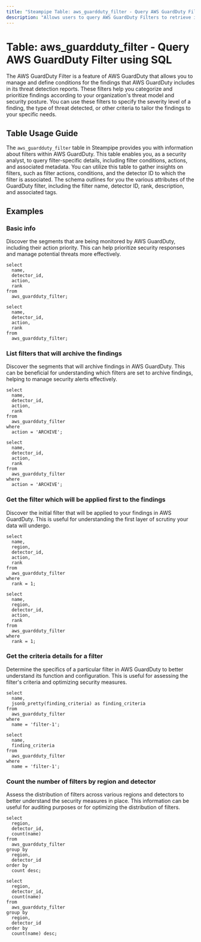 ```yaml
---
title: "Steampipe Table: aws_guardduty_filter - Query AWS GuardDuty Filter using SQL"
description: "Allows users to query AWS GuardDuty Filters to retrieve information about existing filters, their conditions, actions, and associated metadata."
---
```


# Table: aws_guardduty_filter - Query AWS GuardDuty Filter using SQL

The AWS GuardDuty Filter is a feature of AWS GuardDuty that allows you to manage and define conditions for the findings that AWS GuardDuty includes in its threat detection reports. These filters help you categorize and prioritize findings according to your organization's threat model and security posture. You can use these filters to specify the severity level of a finding, the type of threat detected, or other criteria to tailor the findings to your specific needs.

## Table Usage Guide

The `aws_guardduty_filter` table in Steampipe provides you with information about filters within AWS GuardDuty. This table enables you, as a security analyst, to query filter-specific details, including filter conditions, actions, and associated metadata. You can utilize this table to gather insights on filters, such as filter actions, conditions, and the detector ID to which the filter is associated. The schema outlines for you the various attributes of the GuardDuty filter, including the filter name, detector ID, rank, description, and associated tags.

## Examples

### Basic info
Discover the segments that are being monitored by AWS GuardDuty, including their action priority. This can help prioritize security responses and manage potential threats more effectively.

```sql+postgres
select
  name,
  detector_id,
  action,
  rank
from
  aws_guardduty_filter;
```

```sql+sqlite
select
  name,
  detector_id,
  action,
  rank
from
  aws_guardduty_filter;
```

### List filters that will archive the findings
Discover the segments that will archive findings in AWS GuardDuty. This can be beneficial for understanding which filters are set to archive findings, helping to manage security alerts effectively.

```sql+postgres
select
  name,
  detector_id,
  action,
  rank
from
  aws_guardduty_filter
where
  action = 'ARCHIVE';
```

```sql+sqlite
select
  name,
  detector_id,
  action,
  rank
from
  aws_guardduty_filter
where
  action = 'ARCHIVE';
```

### Get the filter which will be applied first to the findings
Discover the initial filter that will be applied to your findings in AWS GuardDuty. This is useful for understanding the first layer of scrutiny your data will undergo.

```sql+postgres
select
  name,
  region,
  detector_id,
  action,
  rank
from
  aws_guardduty_filter
where
  rank = 1;
```

```sql+sqlite
select
  name,
  region,
  detector_id,
  action,
  rank
from
  aws_guardduty_filter
where
  rank = 1;
```

### Get the criteria details for a filter
Determine the specifics of a particular filter in AWS GuardDuty to better understand its function and configuration. This is useful for assessing the filter's criteria and optimizing security measures.

```sql+postgres
select
  name,
  jsonb_pretty(finding_criteria) as finding_criteria
from
  aws_guardduty_filter
where
  name = 'filter-1';
```

```sql+sqlite
select
  name,
  finding_criteria
from
  aws_guardduty_filter
where
  name = 'filter-1';
```

### Count the number of filters by region and detector
Assess the distribution of filters across various regions and detectors to better understand the security measures in place. This information can be useful for auditing purposes or for optimizing the distribution of filters.

```sql+postgres
select
  region,
  detector_id,
  count(name)
from
  aws_guardduty_filter
group by
  region,
  detector_id
order by
  count desc;
```

```sql+sqlite
select
  region,
  detector_id,
  count(name)
from
  aws_guardduty_filter
group by
  region,
  detector_id
order by
  count(name) desc;
```